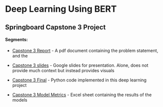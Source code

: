 # Deep Learning Using BERT
## Springboard Capstone 3 Project
#### Segments:
- [Capstone 3 Report][PlDb]  - A pdf document containing the problem statement, and the 
- [Capstone 3 slides][PlGh] - Google slides for presentation. Alone, does not provide much context but instead provides visuals
- [Capstone 3 Final][PlGd] - Python code implemented in this deep learning project 
- [Capstone 3 Model Metrics][PlOd] - Excel sheet containing the results of the models



   [PlDb]: <https://github.com/Markap77/IMDB-Sentiment-Analysis-/blob/52479a8542abb5a8dc4234e70c5601c04baa3929/Capstone%203%20Report.pdf>
   [PlGh]: <https://github.com/Markap77/IMDB-Sentiment-Analysis-/blob/52479a8542abb5a8dc4234e70c5601c04baa3929/Capstone%203%20slides.pdf>
   [PlGd]: <https://github.com/Markap77/IMDB-Sentiment-Analysis-/blob/52479a8542abb5a8dc4234e70c5601c04baa3929/Capstone_3_Final.ipynb>
   [PlOd]: <https://github.com/Markap77/IMDB-Sentiment-Analysis-/blob/52479a8542abb5a8dc4234e70c5601c04baa3929/Capstone_3_Model_Metrics.xlsx>
